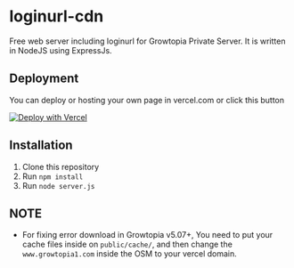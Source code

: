 # loginurl-cdn
Free web server including loginurl for Growtopia Private Server. It is written in NodeJS using ExpressJs.

## Deployment

You can deploy or hosting your own page in vercel.com or click this button

[![Deploy with Vercel](https://vercel.com/button)](https://vercel.com/new/clone?repository-url=https://github.com/GTPSHAX/loginurl-cdn)

## Installation

1. Clone this repository
2. Run `npm install`
3. Run `node server.js`

## NOTE
- For fixing error download in Growtopia v5.07+, You need to put your cache files inside on `public/cache/`, and then change the `www.growtopia1.com` inside the OSM to your vercel domain.